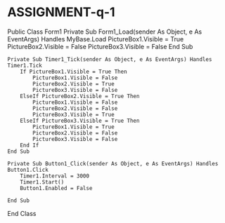 # ASSIGNMENT-q-1
Public Class Form1
    Private Sub Form1_Load(sender As Object, e As EventArgs) Handles MyBase.Load
        PictureBox1.Visible = True
        PictureBox2.Visible = False
        PictureBox3.Visible = False
    End Sub

    Private Sub Timer1_Tick(sender As Object, e As EventArgs) Handles Timer1.Tick
        If PictureBox1.Visible = True Then
            PictureBox1.Visible = False
            PictureBox2.Visible = True
            PictureBox3.Visible = False
        ElseIf PictureBox2.Visible = True Then
            PictureBox1.Visible = False
            PictureBox2.Visible = False
            PictureBox3.Visible = True
        ElseIf PictureBox3.Visible = True Then
            PictureBox1.Visible = True
            PictureBox2.Visible = False
            PictureBox3.Visible = False
        End If
    End Sub

    Private Sub Button1_Click(sender As Object, e As EventArgs) Handles Button1.Click
        Timer1.Interval = 3000
        Timer1.Start()
        Button1.Enabled = False

    End Sub
End Class
